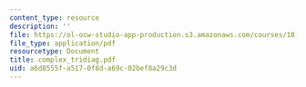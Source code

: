 ```yaml
---
content_type: resource
description: ''
file: https://ol-ocw-studio-app-production.s3.amazonaws.com/courses/18-996-random-matrix-theory-and-its-applications-spring-2004/a6d8555fa5170f8da69c02bef8a29c3d_complex_tridiag.pdf
file_type: application/pdf
resourcetype: Document
title: complex_tridiag.pdf
uid: a6d8555f-a517-0f8d-a69c-02bef8a29c3d
---
```

